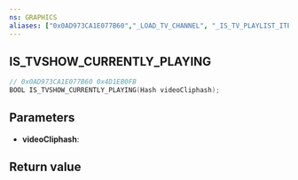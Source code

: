 ```yaml
---
ns: GRAPHICS
aliases: ["0x0AD973CA1E077B60","_LOAD_TV_CHANNEL", "_IS_TV_PLAYLIST_ITEM_PLAYING"]
---
```

## IS_TVSHOW_CURRENTLY_PLAYING

```c
// 0x0AD973CA1E077B60 0x4D1EB0FB
BOOL IS_TVSHOW_CURRENTLY_PLAYING(Hash videoCliphash);
```

## Parameters
* **videoCliphash**: 

## Return value
